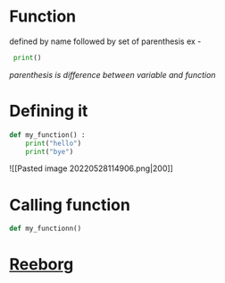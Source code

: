 # Function
defined by name followed by set of parenthesis
ex -
```py
 print()
```
*parenthesis is difference between variable and function*

# Defining it
```py
def my_function() :
	print("hello")
	print("bye")
```
![[Pasted image 20220528114906.png|200]]

# Calling function
```py
def my_functionn()
```

# [Reeborg](https://reeborg.ca/reeborg.html?lang=en&mode=python&menu=worlds%2Fmenus%2Freeborg_intro_en.json&name=Alone&url=worlds%2Ftutorial_en%2Falone.json)
